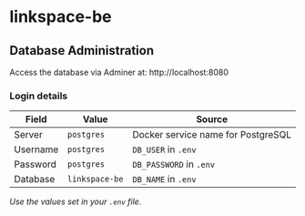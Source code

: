# linkspace-be

## Database Administration

Access the database via Adminer at: http://localhost:8080

### Login details

| Field    | Value          | Source                             |
| -------- | -------------- | ---------------------------------- |
| Server   | `postgres`     | Docker service name for PostgreSQL |
| Username | `postgres`     | `DB_USER` in `.env`                |
| Password | `postgres`     | `DB_PASSWORD` in `.env`            |
| Database | `linkspace-be` | `DB_NAME` in `.env`                |

_Use the values set in your `.env` file._

